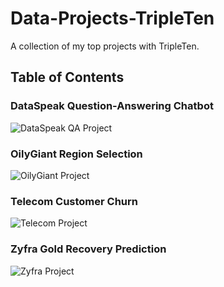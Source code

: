 # Data-Projects-TripleTen
A collection of my top projects with TripleTen.

## Table of Contents

### DataSpeak Question-Answering Chatbot
![DataSpeak QA Project](https://github.com/jnorfolk/Data-Projects-TripleTen/tree/main/DataSpeak%20QA)

### OilyGiant Region Selection
![OilyGiant Project](https://github.com/jnorfolk/Data-Projects-TripleTen/tree/main/OilyGiant%20Region%20Selection)

### Telecom Customer Churn
![Telecom Project](https://github.com/jnorfolk/Data-Projects-TripleTen/tree/main/Telecom%20Customer%20Churn)

### Zyfra Gold Recovery Prediction
![Zyfra Project](https://github.com/jnorfolk/Data-Projects-TripleTen/tree/main/Zyfra%20Gold%20Recovery)
